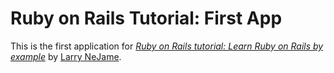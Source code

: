 # Ruby on Rails Tutorial: First App

This is the first application for [*Ruby on Rails tutorial: Learn Ruby on Rails by example*](http://www.nebids.com/) by [Larry NeJame](http://www.nebidscom/).